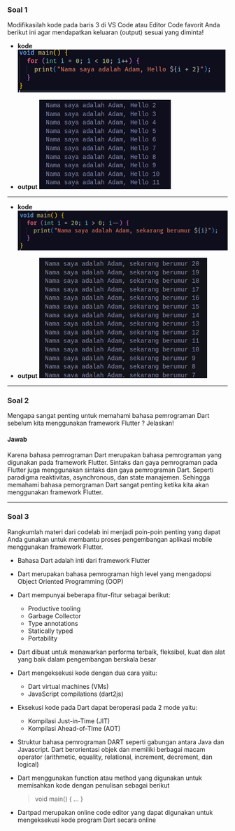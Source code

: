 ### Soal 1

Modifikasilah kode pada baris 3 di VS Code atau Editor Code favorit Anda berikut ini agar mendapatkan keluaran (output) sesuai yang diminta!

- **kode**
  ![Alt text](image.png)

- **output**
  ![Alt text](image-1.png)

---

- **kode**
  ![Alt text](image-2.png)

- **output**
  ![Alt text](image-3.png)

---

### Soal 2

Mengapa sangat penting untuk memahami bahasa pemrograman Dart sebelum kita menggunakan framework Flutter ? Jelaskan!

#### Jawab

Karena bahasa pemrograman Dart merupakan bahasa pemrograman yang digunakan pada framework Flutter. Sintaks dan gaya pemrograman pada Flutter juga menggunakan sintaks dan gaya pemrograman Dart. Seperti paradigma reaktivitas, asynchronous, dan state manajemen. Sehingga memahami bahasa pemorgraman Dart sangat penting ketika kita akan menggunakan framework Flutter.

---

### Soal 3

Rangkumlah materi dari codelab ini menjadi poin-poin penting yang dapat Anda gunakan untuk membantu proses pengembangan aplikasi mobile menggunakan framework Flutter.

- Bahasa Dart adalah inti dari framework Flutter
- Dart merupakan bahasa pemrograman high level yang mengadopsi Object Oriented Programming (OOP)
- Dart mempunyai beberapa fitur-fitur sebagai berikut:
  - Productive tooling
  - Garbage Collector
  - Type annotations
  - Statically typed
  - Portability
- Dart dibuat untuk menawarkan performa terbaik, fleksibel, kuat dan alat yang baik dalam pengembangan berskala besar
- Dart mengeksekusi kode dengan dua cara yaitu:
  - Dart virtual machines (VMs)
  - JavaScript compilations (dart2js)
- Eksekusi kode pada Dart dapat beroperasi pada 2 mode yaitu:
  - Kompilasi Just-in-Time (JIT)
  - Kompilasi Ahead-of-TIme (AOT)
- Struktur bahasa pemrograman DART seperti gabungan antara Java dan Javascript. Dart berorientasi objek dan memiliki berbagai macam operator (arithmetic, equality, relational, increment, decrement, dan logical)
- Dart menggunakan function atau method yang digunakan untuk memisahkan kode dengan penulisan sebagai berikut

  > void main() {
  > ...
  > }

- Dartpad merupakan online code editor yang dapat digunakan untuk mengeksekusi kode program Dart secara online
